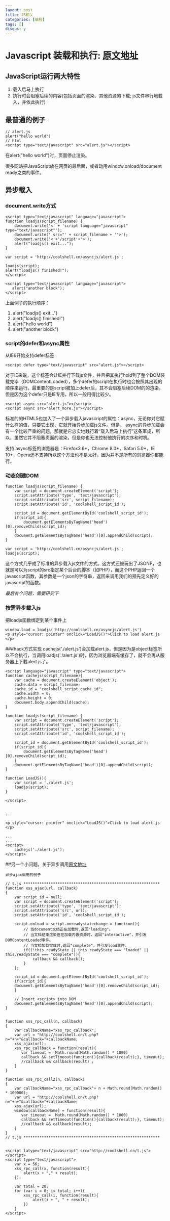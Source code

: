 ```yaml
---
layout: post
title: JS相关
categories: [编程]
tags: []
disqus: y
---
```

# Javascript 装载和执行: [原文地址](http://coolshell.cn/articles/9749.html)

## JavaScript运行两大特性

1. 载入后马上执行
2. 执行时会阻塞后续的内容(包括页面的渲染、其他资源的下载; js文件串行地载入，并依此执行)

## 最普通的例子

    // alert.js
    alert("hello world")
    // html
    <script type="text/javascript" src="alert.js"></script>

在alert("hello world")时，页面停止渲染。

很多网站把JavaScript放在网页的最后面，或者动用window.onload/document ready之类的事件。

## 异步载入

### document.write方式

    <script type="text/javascript" language="javascript">
    function loadjs(script_filename) {
        document.write('<' + 'script language="javascript" type="text/javascript"');
        document.write(' src="' + script_filename + '">');
        document.write('<'+'/script'+'>');
        alert("loadjs() exit...");
    }

    var script = 'http://coolshell.cn/asyncjs/alert.js';

    loadjs(script);
    alert("loadjs() finished!");
    </script>

    <script type="text/javascript" language="javascript">
       alert("another block");
    </script>

上面例子的执行顺序：
1. alert("loadjs() exit...")
2. alert("loadjs() finished!")
3. alert("hello world")
4. alert("another block")

### script的defer和async属性

从IE6开始支持defer标签

    <script defer type="text/javascript" src="alert.js"></script>

对于IE来说，这个标签会让IE并行下载js文件，并且把其执行hold到了整个DOM装载完毕（DOMContentLoaded），多个defer的script在执行时也会按照其出现的顺序来运行。最重要的是script被加上defer后，其不会阻塞后续DOM的的渲染。但是因为这个defer只是IE专用，所以一般用得比较少。

    <script async src="alert.js"></script>
    <script async src="alert_more.js"></script>

标准的的HTML5也加入了一个异步载入javascript的属性：async，无论你对它赋什么样的值，只要它出现，它就开始异步加载js文件。但是， async的异步加载会有一个比较严重的问题，那就是它忠实地践行着“载入后马上执行”这条军规，所以，虽然它并不阻塞页面的渲染，但是你也无法控制他执行的次序和时机。

支持 async标签的浏览器是：Firefox3.6+，Chrome 8.0+，Safari 5.0+，IE 10+，Opera还不支持所以这个方法也不是太好。因为并不是所有的浏览器你都能行。

### 动态创建DOM

    function loadjs(script_filename) {
        var script = document.createElement('script');
        script.setAttribute('type', 'text/javascript');
        script.setAttribute('src', script_filename);
        script.setAttribute('id', 'coolshell_script_id');

        script_id = document.getElementById('coolshell_script_id');
        if(script_id){
            document.getElementsByTagName('head')[0].removeChild(script_id);
        }
        document.getElementsByTagName('head')[0].appendChild(script);
    }

    var script = 'http://coolshell.cn/asyncjs/alert.js';
    loadjs(script);

这个方式几乎成了标准的异步载入js文件的方式。这方式还被玩出了JSONP，也就是可以为script的src指定某个后台的脚本（如PHP），而这个PHP返回一个javascript函数，其参数是一个json的字符串，返回来调用我们的预先定义好的javascript的函数。

_最后有个问题，需要研究下_

### 按需异步载入js

把loadjs函数绑定到某个事件上

    window.load = loadjs('http://coolshell.cn/asyncjs/alert.js')
    <p style="cursor: pointer" onclick="LoadJS()">Click to load alert.js </p>


###hack方式实现
cachejs('./alert.js')会加载alert.js，但是因为是object标签所以不会执行，当调用loadjs('./alert.js')时，因为浏览器端有缓存了，就不会再从服务器上下载alert.js了。

    <script language="javascript" type="text/javascript">
    function cachejs(script_filename){
        var cache = document.createElement('object');
        cache.data = script_filename;
        cache.id = "coolshell_script_cache_id";
        cache.width = 0;
        cache.height = 0;
        document.body.appendChild(cache);
    }

    function loadjs(script_filename) {
        var script = document.createElement('script');
        script.setAttribute('type', 'text/javascript');
        script.setAttribute('src', script_filename);
        script.setAttribute('id', 'coolshell_script_id');

        script_id = document.getElementById('coolshell_script_id');
        if(script_id){
            document.getElementsByTagName('head')[0].removeChild(script_id);
        }
        document.getElementsByTagName('head')[0].appendChild(script);
    }

    function LoadJS(){
        var script = './alert.js';
        loadjs(script);
    }

    </script>


    ...

    <p style="cursor: pointer" onclick="LoadJS()">Click to load alert.js </p>

    ...
    ...
    <script>
        cachejs('./alert.js');
    </script>


##另一个小问题，关于异步调用[原文地址](http://coolshell.cn/t.html)

    异步ajax调用的例子

    // t.js ************************************************************
    function xss_ajax(url, callback)
    {
        var script_id = null;
        var script = document.createElement('script');
        script.setAttribute('type', 'text/javascript');
        script.setAttribute('src', url);
        script.setAttribute('id', 'coolshell_script_id');

        script.onload = script.onreadystatechange = function(){
            // 当document文档正在加载时,返回"loading"。
            // 当文档结束渲染但在加载内嵌资源时，返回"interactive"，并引发DOMContentLoaded事件。
            // 当文档加载完成时,返回"complete"，并引发load事件。
            if((!this.readyState || this.readyState === "loaded" || this.readyState === "complete")){
                callback && callback();
            }
        };

        script_id = document.getElementById('coolshell_script_id');
        if(script_id){
        document.getElementsByTagName('head')[0].removeChild(script_id);
        }

        // Insert <script> into DOM
        document.getElementsByTagName('head')[0].appendChild(script);
    }


    function xss_rpc_call(n, callback)
    {
        var callbackName="xss_rpc_callback";
        var url = "http://coolshell.cn/t.php?n="+n+"&callback="+callbackName;
        xss_ajax(url);
        xss_rpc_callback = function(result){
           var timeout =  Math.round(Math.random() * 1000)
           callback && setTimeout(function(){callback(result);}, timeout);
           //callback && callback(result) ;
        }
    }

    function xss_rpc_call2(n, callback)
    {
        var callbackName="xss_rpc_callback"+ n + Math.round(Math.random() * 100000);
        var url = "http://coolshell.cn/t.php?n="+n+"&callback="+callbackName;
        xss_ajax(url);
        window[callbackName] = function(result){
           var timeout =  Math.round(Math.random() * 1000)
           callback && setTimeout(function(){callback(result);}, timeout);
           //callback && callback(result);
        }
    }
    // t.js ************************************************************


    <script latype="text/javascript" src="http://coolshell.cn/t.js"></script>
    <script type="text/javascript">
        var x = 56;
        xss_rpc_call(x, function(result){
            alert(x + "," + result);
        });

        var total = 20;
        for (var i = 0; i< total; i++){
            xss_rpc_call(i, function(result){
                alert(i + ", " + result);
            })
        }
    </script>